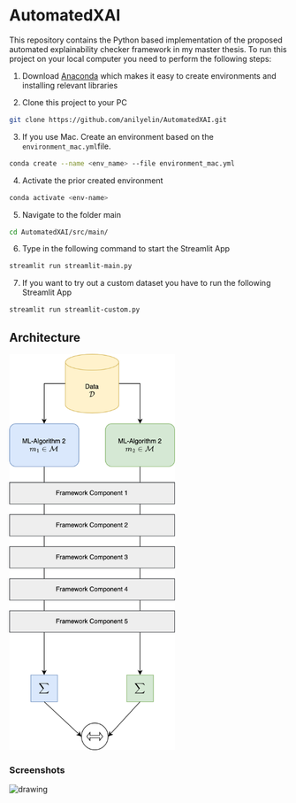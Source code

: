 # AutomatedXAI
This repository contains the Python based implementation of the proposed automated explainability checker framework in my master thesis. 
To run this project on your local computer you need to perform the following steps:

1. Download [Anaconda](https://www.anaconda.com/) which makes it easy to create environments and installing relevant libraries

2. Clone this project to your PC
```bash
git clone https://github.com/anilyelin/AutomatedXAI.git
```

3. If you use Mac. Create an environment based on the ```environment_mac.yml```file. 
```bash
conda create --name <env_name> --file environment_mac.yml
```

4. Activate the prior created environment

```bash
conda activate <env-name>
```

5. Navigate to the folder main
```bash 
cd AutomatedXAI/src/main/
```

6. Type in the following command to start the Streamlit App

```bash
streamlit run streamlit-main.py
```

7. If you want to try out a custom dataset you have to run the following Streamlit App
```bash
streamlit run streamlit-custom.py
```


## Architecture

<img src="https://github.com/anilyelin/AutomatedXAI/blob/main/src/main/method.png" alt="drawing" width="300"/>

### Screenshots

<img src="https://github.com/anilyelin/AutomatedXAI/blob/main/src/prototype.gif" alt="drawing" width="600"/>